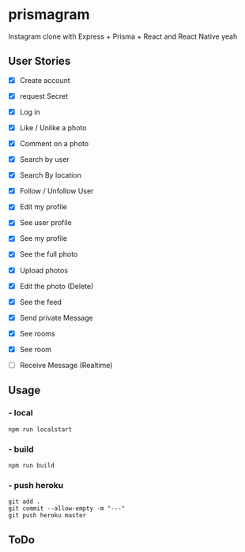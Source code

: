# prismagram

Instagram clone with Express + Prisma + React and React Native yeah

## User Stories

-   [x] Create account
-   [x] request Secret
-   [x] Log in
-   [x] Like / Unlike a photo
-   [x] Comment on a photo
-   [x] Search by user
-   [x] Search By location
-   [x] Follow / Unfollow User
-   [x] Edit my profile
-   [x] See user profile
-   [x] See my profile
-   [x] See the full photo
-   [x] Upload photos
-   [x] Edit the photo (Delete)
-   [x] See the feed
-   [x] Send private Message
-   [x] See rooms
-   [x] See room
-   [ ] Receive Message (Realtime)


## Usage  

  ### - local
  
  ```
  npm run localstart
  ```
  
  ### - build
  
  ```
  npm run build
  ```
  
  ### - push heroku
  
  ```
  git add .
  git commit --allow-empty -m "---"
  git push heroku master
  ```


## ToDo 

